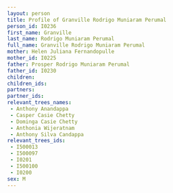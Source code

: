 ```yaml
---
layout: person
title: Profile of Granville Rodrigo Muniaram Perumal
person_id: I0236
first_name: Granville
last_name: Rodrigo Muniaram Perumal
full_name: Granville Rodrigo Muniaram Perumal
mother: Helen Juliana Fernandopulle
mother_id: I0225
father: Prosper Rodrigo Muniaram Perumal
father_id: I0230
children:
children_ids:
partners:
partner_ids:
relevant_trees_names:
 - Anthony Anandappa
 - Casper Casie Chetty
 - Dominga Casie Chetty
 - Anthonia Wijeratnam
 - Anthony Silva Candappa
relevant_trees_ids:
 - I500013
 - I500097
 - I0201
 - I500100
 - I0200
sex: M
---
```



